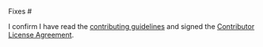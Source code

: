 Fixes #

I confirm I have read the [contributing guidelines](https://github.com/playcanvas/developer.playcanvas.com/blob/main/.github/CONTRIBUTING.md) and signed the [Contributor License Agreement](https://docs.google.com/a/playcanvas.com/forms/d/1Ih69zQfJG-QDLIEpHr6CsaAs6fPORNOVnMv5nuo0cjk/viewform).
